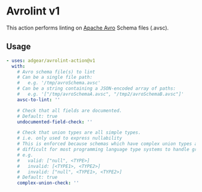 # Avrolint v1

This action performs linting on [Apache Avro](https://avro.apache.org/)
Schema files (.avsc).

## Usage

<!-- start usage -->
```yaml
- uses: adgear/avrolint-action@v1
  with:
    # Avro schema file(s) to lint
    # Can be a single file path:
    #   e.g. '/tmp/avroSchema.avsc'
    # Can be a string containing a JSON-encoded array of paths:
    #   e.g. '["/tmp/avroSchemaA.avsc", "/tmp2/avroSchemaB.avsc"]'
    avsc-to-lint: ''

    # Check that all fields are documented.
    # Default: true
    undocumented-field-check: ''

    # Check that union types are all simple types.
    # i.e. only used to express nullability
    # This is enforced because schemas which have complex union types are
    # difficult for most programming language type systems to handle gracefully.
    # e.g.
    #   valid: ["null", <TYPE>]
    #   invalid: [<TYPE1>, <TYPE2>]
    #   invalid: ["null", <TYPE1>, <TYPE2>]
    # Default: true
    complex-union-check: ''
```
<!-- end usage -->
